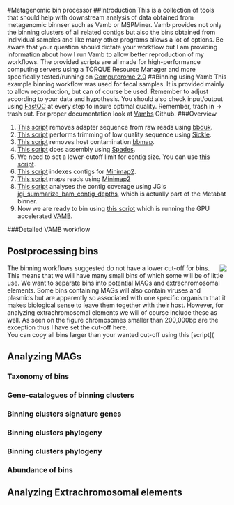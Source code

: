 #Metagenomic bin processor
##Introduction
This is a collection of tools that should help with downstream analysis of data obtained from metagenomic binnser such as Vamb or MSPMiner.
Vamb provides not only the binning clusters of all related contigs but also the bins obtained from individual samples and like many other programs allows a lot of options. Be aware that your question should dictate your workflow but I am providing information about how I run Vamb to allow better reproduction of my workflows.
The provided scripts are all made for high-performance computing servers using a TORQUE Resource Manager and more specifically tested/running on [Computerome 2.0](https://www.computerome.dk/display/C2W/Computerome+2.0)
##Binning using Vamb
This example binning workflow was used for fecal samples. It is provided mainly to allow reproduction, but can of course be used. Remember to adjust according to your data and hypothesis. You should also check input/output using [FastQC](https://github.com/s-andrews/FastQC) at every step to insure optimal quality. Remember, trash in -> trash out. For proper documentation look at [Vambs](https://github.com/RasmussenLab/vamb) Github.
###Overview
1. [This script](https://github.com/gisleDK/Vamb_tools/blob/main/Scripts/qsub_bbduk_KTrim.sh) removes adapter sequence from raw reads using [bbduk](https://jgi.doe.gov/data-and-tools/bbtools/bb-tools-user-guide/).
2. [This script](https://github.com/gisleDK/Vamb_tools/blob/main/Scripts/qsub_sickle.sh) performs trimming of low quality sequence using [Sickle](https://github.com/najoshi/sickle).
3. [This script](https://github.com/gisleDK/Vamb_tools/blob/main/Scripts/qsub_bbmap_Decon.sh) removes host contamination [bbmap](https://jgi.doe.gov/data-and-tools/bbtools/bb-tools-user-guide/).
4. [This script](https://github.com/gisleDK/Vamb_tools/blob/main/Scripts/qsub_spades.sh) does assembly using [Spades](https://github.com/ablab/spades).
5. We need to set a lower-cutoff limit for contig size. You can use [this script](https://github.com/gisleDK/Vamb_tools/blob/main/Scripts/qsub_batch_fasta_select.sh).
6. [This script](https://github.com/gisleDK/Vamb_tools/blob/main/Scripts/qsub_minimap2_index.sh) indexes contigs for [Minimap2](https://github.com/lh3/minimap2).
7. [This script](https://github.com/gisleDK/Vamb_tools/blob/main/Scripts/qsub_minimap2_align.sh) maps reads using [Minimap2](https://github.com/lh3/minimap2)
8. [This script](https://github.com/gisleDK/Vamb_tools/blob/main/Scripts/qsub_fasta_coverage.sh) analyses the contig coverage using JGIs [jgi_summarize_bam_contig_depths](https://bitbucket.org/berkeleylab/metabat/src/master/), which is actually part of the Metabat binner.
9. Now we are ready to bin using [this script](https://github.com/gisleDK/Vamb_tools/blob/main/Scripts/qsub_vamb_bin.sh) which is running the GPU accelerated [VAMB](https://github.com/RasmussenLab/vamb).

###Detailed VAMB workflow

## Postprocessing bins
<img align="right" src="https://upload.wikimedia.org/wikipedia/commons/thumb/e/e4/Genome_size_vs_protein_count.svg/512px-Genome_size_vs_protein_count.svg.png"  >
The binning workflows suggested do not have a lower cut-off for bins. This means that we will have many small bins of which some will be of little use.
We want to separate bins into potential MAGs and extrachromosomal elements. Some bins containing MAGs will also contain viruses and plasmids but are apparently so associated with one specific organism that it makes biological sense to leave them together with their host. However, for analyzing extrachromosomal elements we will of course include these as well. As seen on the figure chromosomes smaller than 200,000bp are the exception thus I have set the cut-off here. <br>
You can copy all bins larger than your wanted cut-off using this [script](


## Analyzing MAGs

### Taxonomy of bins

### Gene-catalogues of binning clusters

### Binning clusters signature genes

### Binning clusters phylogeny

### Binning clusters phylogeny

### Abundance of bins

## Analyzing Extrachromosomal elements
